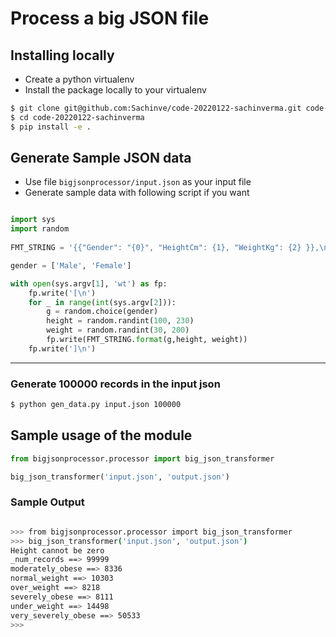 # Process a big JSON file

## Installing locally

- Create a python virtualenv
- Install the package locally to your virtualenv



```bash
$ git clone git@github.com:Sachinve/code-20220122-sachinverma.git code-20220122-sachinverma
$ cd code-20220122-sachinverma
$ pip install -e .

```

## Generate Sample JSON data

- Use file `bigjsonprocessor/input.json` as your input file
- Generate sample data with following script if you want

```python

import sys
import random
  
FMT_STRING = '{{"Gender": "{0}", "HeightCm": {1}, "WeightKg": {2} }},\n'

gender = ['Male', 'Female']

with open(sys.argv[1], 'wt') as fp:
    fp.write('[\n')
    for _ in range(int(sys.argv[2])):
        g = random.choice(gender)
        height = random.randint(100, 230)
        weight = random.randint(30, 200)
        fp.write(FMT_STRING.format(g,height, weight))
    fp.write(']\n')
```

---

### Generate 100000 records in the input json
```sh
$ python gen_data.py input.json 100000

```


## Sample usage of the module

```python
from bigjsonprocessor.processor import big_json_transformer

big_json_transformer('input.json', 'output.json')

```

### Sample Output

```bash

>>> from bigjsonprocessor.processor import big_json_transformer
>>> big_json_transformer('input.json', 'output.json')
Height cannot be zero
_num_records ==> 99999
moderately_obese ==> 8336
normal_weight ==> 10303
over_weight ==> 8218
severely_obese ==> 8111
under_weight ==> 14498
very_severely_obese ==> 50533
>>> 

```

